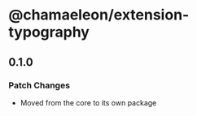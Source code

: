 # @chamaeleon/extension-typography

## 0.1.0

### Patch Changes

- Moved from the core to its own package
